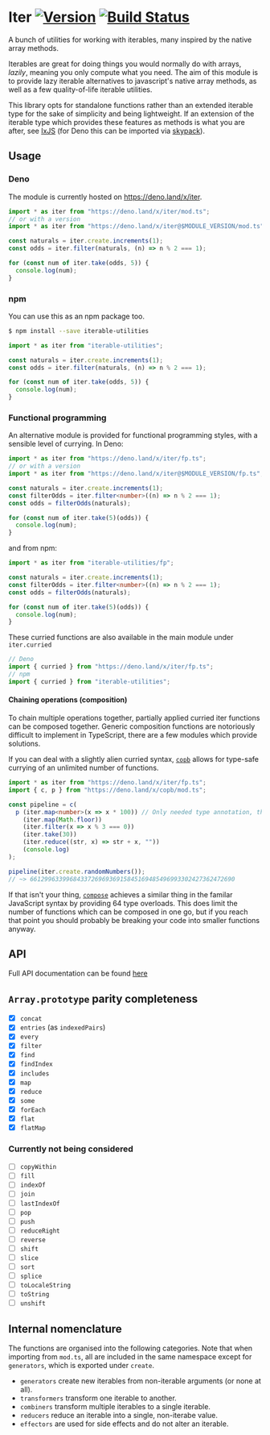 # Iter [![Version](https://img.shields.io/github/v/tag/jajaperson/iterable-utilities?label=version)](https://github.com/jajaperson/iterable-utilities/releases) [![Build Status](https://img.shields.io/github/actions/workflow/status/jajaperson/iterable-utilities/deno.yaml?branch=main)](https://github.com/jajaperson/iterable-utilities/actions/workflows/deno.yaml)

A bunch of utilities for working with iterables, many inspired by the native
array methods.

Iterables are great for doing things you would normally do with arrays,
_lazily_, meaning you only compute what you need. The aim of this module is to
provide lazy iterable alternatives to javascript's native array methods, as well
as a few quality-of-life iterable utilities.

This library opts for standalone functions rather than an extended iterable type
for the sake of simplicity and being lightweight. If an extension of the
iterable type which provides these features as methods is what you are after,
see [IxJS](https://ghub.io/ix) (for Deno this can be imported via
[skypack](https://skypack.dev)).

## Usage

### Deno

The module is currently hosted on <https://deno.land/x/iter>.

```ts
import * as iter from "https://deno.land/x/iter/mod.ts";
// or with a version
import * as iter from "https://deno.land/x/iter@$MODULE_VERSION/mod.ts";

const naturals = iter.create.increments(1);
const odds = iter.filter(naturals, (n) => n % 2 === 1);

for (const num of iter.take(odds, 5)) {
  console.log(num);
}
```

### npm

You can use this as an npm package too.

```sh
$ npm install --save iterable-utilities
```

```ts
import * as iter from "iterable-utilities";

const naturals = iter.create.increments(1);
const odds = iter.filter(naturals, (n) => n % 2 === 1);

for (const num of iter.take(odds, 5)) {
  console.log(num);
}
```

### Functional programming

An alternative module is provided for functional programming styles, with a
sensible level of currying. In Deno:

```ts
import * as iter from "https://deno.land/x/iter/fp.ts";
// or with a version
import * as iter from "https://deno.land/x/iter@$MODULE_VERSION/fp.ts";

const naturals = iter.create.increments(1);
const filterOdds = iter.filter<number>((n) => n % 2 === 1);
const odds = filterOdds(naturals);

for (const num of iter.take(5)(odds)) {
  console.log(num);
}
```

and from npm:

```ts
import * as iter from "iterable-utilities/fp";

const naturals = iter.create.increments(1);
const filterOdds = iter.filter<number>((n) => n % 2 === 1);
const odds = filterOdds(naturals);

for (const num of iter.take(5)(odds)) {
  console.log(num);
}
```

These curried functions are also available in the main module under
`iter.curried`

```ts
// Deno
import { curried } from "https://deno.land/x/iter/fp.ts";
// npm
import { curried } from "iterable-utilities";
```

#### Chaining operations (composition)

To chain multiple operations together, partially applied curried iter functions
can be composed together. Generic composition functions are notoriously
difficult to implement in TypeScript, there are a few modules which provide
solutions.

If you can deal with a slightly alien curried syntax,
[`copb`](https://github.com/jajaperson/copb) allows for type-safe currying of an
unlimited number of functions.

<!-- deno-fmt-ignore-start -->

```ts
import * as iter from "https://deno.land/x/iter/fp.ts";
import { c, p } from "https://deno.land/x/copb/mod.ts";

const pipeline = c(
  p (iter.map<number>(x => x * 100)) // Only needed type annotation, the rest is inferred.
    (iter.map(Math.floor))
    (iter.filter(x => x % 3 === 0))
    (iter.take(30))
    (iter.reduce((str, x) => str + x, ""))
    (console.log)
);

pipeline(iter.create.randomNumbers());
// ~> 661299633996843372696936915845169485496993302427362472690
```

<!-- deno-fmt-ignore-end -->

If that isn't your thing, [`compose`](https://github.com/KSXGitHub/deno-compose)
achieves a similar thing in the familar JavaScript syntax by providing 64 type
overloads. This does limit the number of functions which can be composed in one
go, but if you reach that point you should probably be breaking your code into
smaller functions anyway.

## API

Full API documentation can be found [here](https://deno.land/x/iter/mod.ts)

## `Array.prototype` parity completeness

- [x] `concat`
- [x] `entries` (as `indexedPairs`)
- [x] `every`
- [x] `filter`
- [x] `find`
- [x] `findIndex`
- [x] `includes`
- [x] `map`
- [x] `reduce`
- [x] `some`
- [x] `forEach`
- [x] `flat`
- [x] `flatMap`

### Currently not being considered

- [ ] `copyWithin`
- [ ] `fill`
- [ ] `indexOf`
- [ ] `join`
- [ ] `lastIndexOf`
- [ ] `pop`
- [ ] `push`
- [ ] `reduceRight`
- [ ] `reverse`
- [ ] `shift`
- [ ] `slice`
- [ ] `sort`
- [ ] `splice`
- [ ] `toLocaleString`
- [ ] `toString`
- [ ] `unshift`

## Internal nomenclature

The functions are organised into the following categories. Note that when
importing from `mod.ts`, all are included in the same namespace except for
`generators`, which is exported under `create`.

- `generators` create new iterables from non-iterable arguments (or none at
  all).
- `transformers` transform one iterable to another.
- `combiners` transform multiple iterables to a single iterable.
- `reducers` reduce an iterable into a single, non-iterabe value.
- `effectors` are used for side effects and do not alter an iterable.
